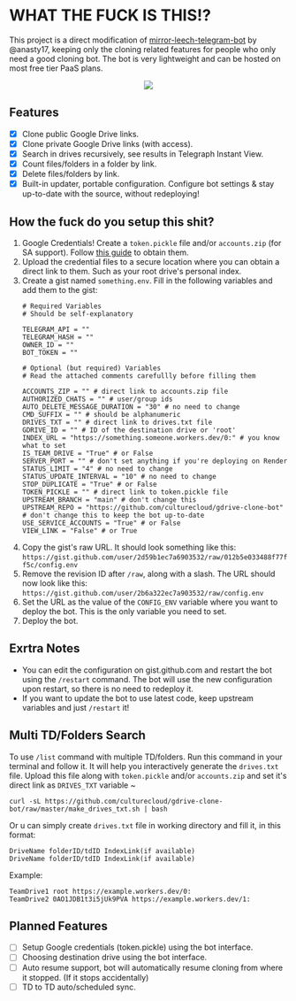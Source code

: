 # WHAT THE FUCK IS THIS!?

This project is a direct modification of [mirror-leech-telegram-bot](https://github.com/anasty17/mirror-leech-telegram-bot) by @anasty17, keeping only the cloning related features for people who only need a good cloning bot. The bot is very lightweight and can be hosted on most free tier PaaS plans.
<p align="center"><img src="https://i.ibb.co/MnqNByY/Screenshot-20230128-090728-Nekogram.png" /></p>

## Features
- [x] Clone public Google Drive links.
- [x] Clone private Google Drive links (with access).
- [x] Search in drives recursively, see results in Telegraph Instant View.
- [x] Count files/folders in a folder by link.
- [x] Delete files/folders by link.
- [x] Built-in updater, portable configuration. Configure bot settings & stay up-to-date with the source, without redeploying!

## How the fuck do you setup this shit?
1. Google Credentials! Create a `token.pickle` file and/or `accounts.zip` (for SA support). Follow [this guide](https://github.com/weebzone/WZML/wiki/Deployment#getting-google-oauth-api-credential-file-and-tokenpickle) to obtain them.
2. Upload the credential files to a secure location where you can obtain a direct link to them. Such as your root drive's personal index.
3. Create a gist named `something.env`. Fill in the following variables and add them to the gist:
    ```
    # Required Variables
    # Should be self-explanatory
    
    TELEGRAM_API = ""
    TELEGRAM_HASH = ""
    OWNER_ID = ""
    BOT_TOKEN = ""
    
    # Optional (but required) Variables
    # Read the attached comments carefullly before filling them
    
    ACCOUNTS_ZIP = "" # direct link to accounts.zip file
    AUTHORIZED_CHATS = "" # user/group ids
    AUTO_DELETE_MESSAGE_DURATION = "30" # no need to change
    CMD_SUFFIX = "" # should be alphanumeric
    DRIVES_TXT = "" # direct link to drives.txt file
    GDRIVE_ID = "" # ID of the destination drive or 'root'
    INDEX_URL = "https://something.someone.workers.dev/0:" # you know what to set
    IS_TEAM_DRIVE = "True" # or False
    SERVER_PORT = "" # don't set anything if you're deploying on Render
    STATUS_LIMIT = "4" # no need to change
    STATUS_UPDATE_INTERVAL = "10" # no need to change
    STOP_DUPLICATE = "True" # or False
    TOKEN_PICKLE = "" # direct link to token.pickle file
    UPSTREAM_BRANCH = "main" # don't change this
    UPSTREAM_REPO = "https://github.com/culturecloud/gdrive-clone-bot" # don't change this to keep the bot up-to-date
    USE_SERVICE_ACCOUNTS = "True" # or False
    VIEW_LINK = "False" # or True
    ```
5. Copy the gist's raw URL. It should look something like this:
    `https://gist.github.com/user/2d59b1ec7a6903532/raw/012b5e033488f77ff5c/config.env`
6. Remove the revision ID after `/raw`, along with a slash. The URL should now look like this:
    `https://gist.github.com/user/2b6a322ec7a903532/raw/config.env`
7. Set the URL as the value of the `CONFIG_ENV` variable where you want to deploy the bot. This is the only variable you need to set.
8. Deploy the bot.

## Exrtra Notes
- You can edit the configuration on gist.github.com and restart the bot using the `/restart` command. The bot will use the new configuration upon restart, so there is no need to redeploy it.
- If you want to update the bot to use latest code, keep upstream variables and just `/restart` it!

## Multi TD/Folders Search
To use `/list` command with multiple TD/folders. Run this command in your terminal and follow it. It will help you interactively generate the `drives.txt` file. Upload this file along with `token.pickle` and/or `accounts.zip` and set it's direct link as `DRIVES_TXT` variable ~
```
curl -sL https://github.com/culturecloud/gdrive-clone-bot/raw/master/make_drives_txt.sh | bash
```
Or u can simply create `drives.txt` file in working directory and fill it, in this format:
```
DriveName folderID/tdID IndexLink(if available)
DriveName folderID/tdID IndexLink(if available)
```
Example:
```
TeamDrive1 root https://example.workers.dev/0:
TeamDrive2 0AO1JDB1t3i5jUk9PVA https://example.workers.dev/1:
```

## Planned Features
- [ ] Setup Google credentials (token.pickle) using the bot interface.
- [ ] Choosing destination drive using the bot interface.
- [ ] Auto resume support, bot will automatically resume cloning from where it stopped. (If it stops accidentally)
- [ ] TD to TD auto/scheduled sync.
